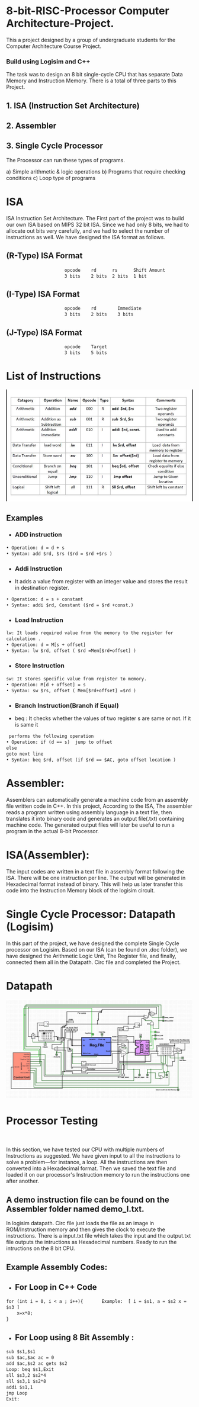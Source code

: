 # 8-bit-RISC-Processor Computer Architecture-Project. 
This a project designed by a group of undergraduate students for the Computer Architecture Course Project. 
### Build using Logisim and C++ 

The task was to design an 8 bit single-cycle CPU that has separate Data Memory and Instruction Memory. 
There is a total of three parts to this Project.

## 1. ISA (Instruction Set Architecture) 
## 2. Assembler 
## 3. Single Cycle Processor

The Processor can run these types of programs. 

a) Simple arithmetic & logic operations
b) Programs that require checking conditions
c) Loop type of programs

# ISA
ISA Instruction Set Architecture. The First part of the project was to build our own ISA based on MIPS 32 bit ISA. Since we had only 8 bits, we had to allocate out bits very carefully, and we had to select the number of instructions as well. We have designed the ISA format as follows.  

## (R-Type) ISA Format
                          opcode	rd      rs	    Shift Amount
                          3 bits	2 bits	2 bits	1 bit

## (I-Type) ISA Format
                          opcode    rd	      Immediate
                          3 bits	2 bits	  3 bits
## (J-Type) ISA Format
                          opcode    Target
                          3 bits	5 bits

# List of Instructions 
<p align="center">
  <img src="doc/ISA.JPG">
</p>

## Examples 
* ### ADD instruction 
```
• Operation: d = d + s
• Syntax: add $rd, $rs ($rd = $rd +$rs )
```
* ### Addi Instruction 
 * It adds a value from register with an integer value and stores the result in destination register.
```
• Operation: d = s + constant
• Syntax: addi $rd, Constant ($rd = $rd +const.)
```
* ### Load Instruction 
```
lw: It loads required value from the memory to the register for calculation .
• Operation: d = M[s + offset]
• Syntax: lw $rd, offset ( $rd =Mem[$rd+offset] )

```
* ### Store Instruction 
```
sw: It stores specific value from register to memory.
• Operation: M[d + offset] = s
• Syntax: sw $rs, offset ( Mem[$rd+offset] =$rd )
```
* ### Branch Instruction(Branch if Equal) 
* beq : It checks whether the values of two register s are same or not. If it is same it
```
 performs the following operation
• Operation: if (d == s)  jump to offset
else 
goto next line
• Syntax: beq $rd, offset (if $rd == $AC, goto offset location )
```


# Assembler:
Assemblers can automatically generate a machine code from an assembly file written code in C++. In this project, According to the ISA, The assembler reads a program written using assembly language in a text file, then translates it into binary code and generates an output file(.txt) containing machine code. The generated output files will later be useful to run a program in the actual 8-bit Processor.

# ISA(Assembler):

The input codes are written in a text file in assembly format following the ISA. There will be one instruction per line. The output will be generated in Hexadecimal format instead of binary. This will help us later transfer this code into the Instruction Memory block of the logisim circuit.


# Single Cycle Processor: Datapath (Logisim)                                                
In this part of the project, we have designed the complete Single Cycle processor on Logisim. Based on our ISA (can be found on .doc folder), we have designed the Arithmetic Logic Unit, The Register file, and finally, connected them all in the Datapath. Circ file and completed the Project. 

# Datapath 
<p align="center">
  <img src="doc/Datapath.JPG">
</p>


# Processor Testing                                                 
In this section, we have tested our CPU with multiple numbers of Instructions as suggested. We have given input to all the instructions to solve a problem—for instance, a loop. 
All the instructions are then converted into a Hexadecimal format. Then we saved the text file and loaded it on our processor's Instruction memory to run the instructions one after another. 

## A demo instruction file can be found on the Assembler folder named demo_I.txt. 
In logisim datapath. Circ file just loads the file as an image in ROM/Instruction memory and then gives the clock to execute the instructions.
There is a input.txt file which takes the input and the output.txt file outputs the intructions as Hexadecimal numbers. Ready to run the intructions on the 8 bit CPU. 

## Example Assembly Codes: 

* ## For Loop in C++ Code
```
for (int i = 0, i < a ; i++){       Example:  [ i = $s1, a = $s2 x = $s3 ]
    x=x*8;
}

```
* ## For Loop using 8 Bit Assembly :
```
sub $s1,$s1
sub $ac,$ac ac = 0
add $ac,$s2 ac gets $s2
Loop: beq $s1,Exit
sll $s3,2 $s2*4
sll $s3,1 $s2*8
addi $s1,1
jmp Loop
Exit:
```

